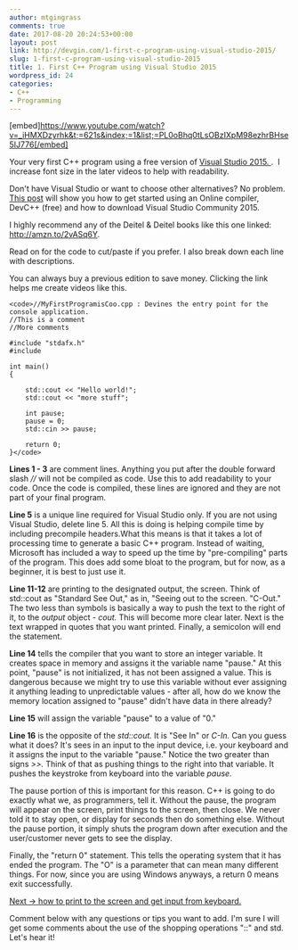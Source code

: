 ```yaml
---
author: mtgingrass
comments: true
date: 2017-08-20 20:24:53+00:00
layout: post
link: http://devgin.com/1-first-c-program-using-visual-studio-2015/
slug: 1-first-c-program-using-visual-studio-2015
title: 1. First C++ Program using Visual Studio 2015
wordpress_id: 24
categories:
- C++
- Programming
---
```


[embed]https://www.youtube.com/watch?v=_iHMXDzyrhk&t;=621s&index;=1&list;=PL0oBhq0tLsOBzIXpM98ezhrBHse5IJ776[/embed]

Your very first C++ program using a free version of [Visual Studio 2015. ](https://www.amazon.com/gp/product/1119068053/ref=as_li_tl?ie=UTF8&tag=hatro-20&camp=1789&creative=9325&linkCode=as2&creativeASIN=1119068053&linkId=0bcd7a73db3170ad9756da36f691d7c5).  I increase font size in the later videos to help with readability.


Don't have Visual Studio or want to choose other alternatives? No problem. [This post](http://devgin.com/1-1-first-c-program-online-compiler-devc-and-downloading-microsoft-visual-studio/) will show you how to get started using an Online compiler, DevC++ (free) and how to download Visual Studio Community 2015.



I highly recommend any of the Deitel & Deitel books like this one linked: http://amzn.to/2vASq6Y.

Read on for the code to cut/paste if you prefer. I also break down each line with descriptions.<!-- more -->

You can always buy a previous edition to save money. Clicking the link helps me create videos like this.












    
    <code>//MyFirstProgramisCoo.cpp : Devines the entry point for the console application. 
    //This is a comment
    //More comments
    
    #include "stdafx.h"
    #include 
    
    int main()
    {
    
        std::cout << "Hello world!";
        std::cout << "more stuff";    
     
        int pause;    
        pause = 0;    
        std::cin >> pause;
    
        return 0;
    }</code>


**Lines 1 - 3** are comment lines. Anything you put after the double forward slash _//_ will not be compiled as code. Use this to add readability to your code. Once the code is compiled, these lines are ignored and they are not part of your final program.

**Line 5** is a unique line required for Visual Studio only. If you are not using Visual Studio, delete line 5. All this is doing is helping compile time by including precompile headers.What this means is that it takes a lot of processing time to generate a basic C++ program. Instead of waiting, Microsoft has included a way to speed up the time by "pre-compiling" parts of the program. This does add some bloat to the program, but for now, as a beginner, it is best to just use it.

**Line 11-12** are printing to the designated output, the screen. Think of std::cout as "Standard See Out," as in, "Seeing out to the screen. "C-Out." The two less than symbols is basically a way to push the text to the right of it, to the _output_ object - _cout._ This will become more clear later. Next is the text wrapped in quotes that you want printed. Finally, a semicolon will end the statement.

**Line 14** tells the compiler that you want to store an integer variable. It creates space in memory and assigns it the variable name "pause." At this point, "pause" is not initialized, it has not been assigned a value. This is dangerous because we might try to use this variable without ever assigning it anything leading to unpredictable values - after all, how do we know the memory location assigned to "pause" didn't have data in there already?

**Line 15** will assign the variable "pause" to a value of "0."

**Line 16** is the opposite of the _std::cout._ It is "See In" or _C-In._ Can you guess what it does? It's sees in an input to the input device, i.e. your keyboard and it assigns the input to the variable "pause." Notice the two greater than signs _>>._ Think of that as pushing things to the right into that variable. It pushes the keystroke from keyboard into the variable _pause._

The pause portion of this is important for this reason. C++ is going to do exactly what we, as programmers, tell it. Without the pause, the program will appear on the screen, print things to the screen, then close. We never told it to stay open, or display for seconds then do something else. Without the pause portion, it simply shuts the program down after execution and the user/customer never gets to see the display. 

Finally, the "return 0" statement. This tells the operating system that it has ended the program. The "O" is a parameter that can mean many different things. For now, since you are using Windows anyways, a return 0 means exit successfully. 

[Next -> how to print to the screen and get input from keyboard.](http://devgin.com/2-c-programming-basics/)

Comment below with any questions or tips you want to add. I'm sure I will get some comments about the use of the shopping operations "::" and std. Let's hear it!
